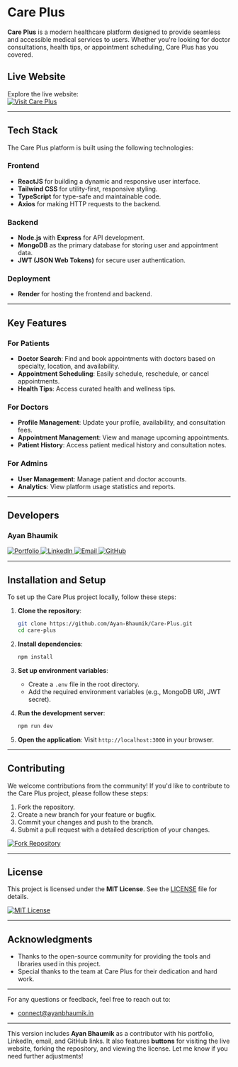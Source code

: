 # Care Plus

**Care Plus** is a modern healthcare platform designed to provide seamless and accessible medical services to users. Whether you're looking for doctor consultations, health tips, or appointment scheduling, Care Plus has you covered.

## Live Website

Explore the live website:  
<a href="https://care-plus-frontend.onrender.com/" target="_blank">
  <img src="https://img.shields.io/badge/Visit%20Care%20Plus-000000?style=for-the-badge&logo=vercel&logoColor=white" alt="Visit Care Plus">
</a>

---

## Tech Stack

The Care Plus platform is built using the following technologies:

### Frontend
- **ReactJS** for building a dynamic and responsive user interface.
- **Tailwind CSS** for utility-first, responsive styling.
- **TypeScript** for type-safe and maintainable code.
- **Axios** for making HTTP requests to the backend.

### Backend
- **Node.js** with **Express** for API development.
- **MongoDB** as the primary database for storing user and appointment data.
- **JWT (JSON Web Tokens)** for secure user authentication.

### Deployment
- **Render** for hosting the frontend and backend.

---

## Key Features

### For Patients
- **Doctor Search**: Find and book appointments with doctors based on specialty, location, and availability.
- **Appointment Scheduling**: Easily schedule, reschedule, or cancel appointments.
- **Health Tips**: Access curated health and wellness tips.

### For Doctors
- **Profile Management**: Update your profile, availability, and consultation fees.
- **Appointment Management**: View and manage upcoming appointments.
- **Patient History**: Access patient medical history and consultation notes.

### For Admins
- **User Management**: Manage patient and doctor accounts.
- **Analytics**: View platform usage statistics and reports.

---

## Developers

### **Ayan Bhaumik**  
<a href="http://ayanbhaumik.in/" target="_blank">
  <img src="https://img.shields.io/badge/Portfolio-000000?style=for-the-badge&logo=google-chrome&logoColor=white" alt="Portfolio">
</a>
<a href="https://www.linkedin.com/in/ayan-bhaumik/" target="_blank">
  <img src="https://img.shields.io/badge/LinkedIn-0A66C2?style=for-the-badge&logo=linkedin&logoColor=white" alt="LinkedIn">
</a>
<a href="mailto:connect@ayanbhaumik.in" target="_blank">
  <img src="https://img.shields.io/badge/Email-D14836?style=for-the-badge&logo=gmail&logoColor=white" alt="Email">
</a>
<a href="https://github.com/Ayan-Bhaumik" target="_blank">
  <img src="https://img.shields.io/badge/GitHub-181717?style=for-the-badge&logo=github&logoColor=white" alt="GitHub">
</a>

---

## Installation and Setup

To set up the Care Plus project locally, follow these steps:

1. **Clone the repository**:
   ```bash
   git clone https://github.com/Ayan-Bhaumik/Care-Plus.git
   cd care-plus
   ```

2. **Install dependencies**:
   ```bash
   npm install
   ```

3. **Set up environment variables**:
   - Create a `.env` file in the root directory.
   - Add the required environment variables (e.g., MongoDB URI, JWT secret).

4. **Run the development server**:
   ```bash
   npm run dev
   ```

5. **Open the application**:
   Visit `http://localhost:3000` in your browser.

---

## Contributing

We welcome contributions from the community! If you'd like to contribute to the Care Plus project, please follow these steps:

1. Fork the repository.
2. Create a new branch for your feature or bugfix.
3. Commit your changes and push to the branch.
4. Submit a pull request with a detailed description of your changes.

<a href="https://github.com/your-username/care-plus/fork" target="_blank">
  <img src="https://img.shields.io/badge/Fork%20Repository-181717?style=for-the-badge&logo=github&logoColor=white" alt="Fork Repository">
</a>

---

## License

This project is licensed under the **MIT License**. See the [LICENSE](LICENSE) file for details.

<a href="LICENSE" target="_blank">
  <img src="https://img.shields.io/badge/License-MIT-yellow?style=for-the-badge" alt="MIT License">
</a>

---

## Acknowledgments

- Thanks to the open-source community for providing the tools and libraries used in this project.
- Special thanks to the team at Care Plus for their dedication and hard work.

---

For any questions or feedback, feel free to reach out to:  
- [connect@ayanbhaumik.in](mailto:connect@ayanbhaumik.in)  

---

This version includes **Ayan Bhaumik** as a contributor with his portfolio, LinkedIn, email, and GitHub links. It also features **buttons** for visiting the live website, forking the repository, and viewing the license. Let me know if you need further adjustments!